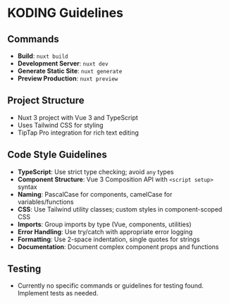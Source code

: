 # KODING Guidelines

## Commands
- **Build**: `nuxt build`
- **Development Server**: `nuxt dev`
- **Generate Static Site**: `nuxt generate`
- **Preview Production**: `nuxt preview`


## Project Structure
- Nuxt 3 project with Vue 3 and TypeScript
- Uses Tailwind CSS for styling
- TipTap Pro integration for rich text editing

## Code Style Guidelines
- **TypeScript**: Use strict type checking; avoid `any` types
- **Component Structure**: Vue 3 Composition API with `<script setup>` syntax
- **Naming**: PascalCase for components, camelCase for variables/functions
- **CSS**: Use Tailwind utility classes; custom styles in component-scoped CSS
- **Imports**: Group imports by type (Vue, components, utilities)
- **Error Handling**: Use try/catch with appropriate error logging
- **Formatting**: Use 2-space indentation, single quotes for strings
- **Documentation**: Document complex component props and functions

## Testing
- Currently no specific commands or guidelines for testing found. Implement tests as needed.
